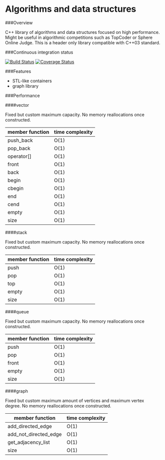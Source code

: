 # Algorithms and data structures

###Overview

C++ library of algorithms and data structures focused on high performance. Might be useful in algorithmic competitions such as TopCoder or Sphere Online Judge. This is a header only library compatible with C++03 standard.

###Continuous integration status

[![Build Status](https://travis-ci.org/pawel-kieliszczyk/algorithms.svg)](https://travis-ci.org/pawel-kieliszczyk/algorithms)
[![Coverage Status](https://img.shields.io/coveralls/pawel-kieliszczyk/algorithms.svg)](https://coveralls.io/r/pawel-kieliszczyk/algorithms?branch=master)

###Features

 + STL-like containers
 + graph library

###Performance

####vector

Fixed but custom maximum capacity. No memory reallocations once constructed.

 | member function | time complexity |
 |-----------------|-----------------|
 | push_back       | O(1)            |
 | pop_back        | O(1)            |
 | operator[]      | O(1)            |
 | front           | O(1)            |
 | back            | O(1)            |
 | begin           | O(1)            |
 | cbegin          | O(1)            |
 | end             | O(1)            |
 | cend            | O(1)            |
 | empty           | O(1)            |
 | size            | O(1)            |

####stack

Fixed but custom maximum capacity. No memory reallocations once constructed.

 | member function | time complexity |
 |-----------------|-----------------|
 | push            | O(1)            |
 | pop             | O(1)            |
 | top             | O(1)            |
 | empty           | O(1)            |
 | size            | O(1)            |

####queue

Fixed but custom maximum capacity. No memory reallocations once constructed.

 | member function | time complexity |
 |-----------------|-----------------|
 | push            | O(1)            |
 | pop             | O(1)            |
 | front           | O(1)            |
 | empty           | O(1)            |
 | size            | O(1)            |

####graph

Fixed but custom maximum amount of vertices and maximum vertex degree. No memory reallocations once constructed.

 | member function       | time complexity |
 |-----------------------|-----------------|
 | add_directed_edge     | O(1)            |
 | add_not_directed_edge | O(1)            |
 | get_adjacency_list    | O(1)            |
 | size                  | O(1)            |
